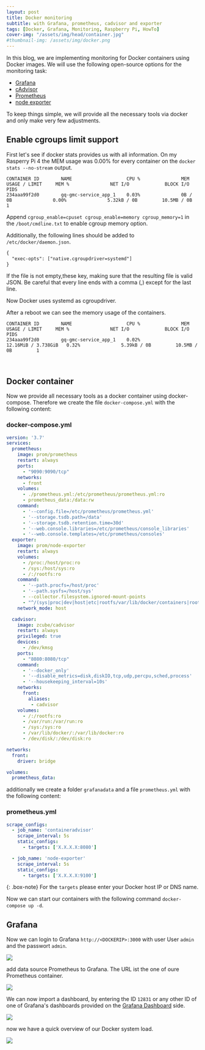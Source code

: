 ```yaml
---
layout: post
title: Docker monitoring
subtitle: with Grafana, prometheus, cadvisor and exporter
tags: [Docker, Grafana, Monitoring, Raspberry Pi, HowTo]
cover-img: "/assets/img/head/container.jpg"
#thumbnail-img: /assets/img/docker.png
---
```


In this blog, we are implementing monitoring for Docker containers using Docker images.
We will use the following open-source options for the monitoring task:

- [Grafana][grafana]
- [cAdvisor][cadvisor]
- [Prometheus][prometheus]
- [node exporter][node_exporter]

To keep things simple, we will provide all the necessary tools via docker and only make very few adjustments.

## Enable cgroups limit support

First let's see if docker stats provides us with all information.
On my Rasperry Pi 4 the MEM usage was 0.00% for every container on the `docker stats --no-stream` output.

```console
CONTAINER ID        NAME                    CPU %               MEM USAGE / LIMIT     MEM %               NET I/O             BLOCK I/O           PIDS
234aaa99f2d0        gq-gmc-service_app_1    0.03%               0B / 0B               0.00%               5.32kB / 0B         10.5MB / 0B         1
```

Append `cgroup_enable=cpuset cgroup_enable=memory cgroup_memory=1` in the `/boot/cmdline.txt` to enable cgroup memory option.

Additionally, the following lines should be added to `/etc/docker/daemon.json`.

```xml
{
  "exec-opts": ["native.cgroupdriver=systemd"]
}
```

If the file is not empty,these key, making sure that the resulting file is valid JSON. Be careful that every line ends with a comma (,) except for the last line.

Now Docker uses systemd as cgroupdriver.

After a reboot we can see the memory usage of the containers.

```console
CONTAINER ID        NAME                    CPU %               MEM USAGE / LIMIT     MEM %               NET I/O             BLOCK I/O           PIDS
234aaa99f2d0        gq-gmc-service_app_1    0.02%               12.16MiB / 3.738GiB   0.32%               5.39kB / 0B         10.5MB / 0B         1
```

<br/>

## Docker container

Now we provide all necessary tools as a docker container using docker-compose.
Therefore we create the file `docker-compose.yml` with the following content:

### docker-compose.yml

```yml
version: '3.7'
services:
  prometheus:
    image: prom/prometheus
    restart: always
    ports:
      - "9090:9090/tcp"
    networks:
      - front
    volumes:
      - ./prometheus.yml:/etc/prometheus/prometheus.yml:ro
      - prometheus_data:/data:rw
    command:
      - '--config.file=/etc/prometheus/prometheus.yml'
      - '--storage.tsdb.path=/data'
      - '--storage.tsdb.retention.time=30d'
      - '--web.console.libraries=/etc/prometheus/console_libraries'
      - '--web.console.templates=/etc/prometheus/consoles'
  exporter:
    image: prom/node-exporter
    restart: always
    volumes:
      - /proc:/host/proc:ro
      - /sys:/host/sys:ro
      - /:/rootfs:ro
    command:
      - '--path.procfs=/host/proc'
      - '--path.sysfs=/host/sys'
      - --collector.filesystem.ignored-mount-points
      - "^/(sys|proc|dev|host|etc|rootfs/var/lib/docker/containers|rootfs/var/lib/docker/overlay2|rootfs/run/docker/netns|rootfs/var/lib/docker/aufs)($$|/)"
    network_mode: host

  cadvisor:
    image: zcube/cadvisor
    restart: always
    privileged: true
    devices:
      - /dev/kmsg
    ports:
      - "8080:8080/tcp"
    command:
      - '--docker_only'
      - '--disable_metrics=disk,diskIO,tcp,udp,percpu,sched,process'
      - '--housekeeping_interval=10s'
    networks:
      front:
        aliases:
         - cadvisor
    volumes:
      - /:/rootfs:ro
      - /var/run:/var/run:ro
      - /sys:/sys:ro
      - /var/lib/docker/:/var/lib/docker:ro
      - /dev/disk/:/dev/disk:ro

networks:
  front:
    driver: bridge

volumes:
  prometheus_data:
```

additionally we create a folder `grafanadata` and a file `prometheus.yml` with the following content:

### prometheus.yml

```yml
scrape_configs:
  - job_name: 'containeradvisor'
    scrape_interval: 5s
    static_configs:
      - targets: ['X.X.X.X:8080']

  - job_name: 'node-exporter'
    scrape_interval: 5s
    static_configs:
      - targets: ['X.X.X.X:9100']
```

{: .box-note}
For the `targets` please enter your Docker host IP or DNS name.

Now we can start our containers with the following command `docker-compose up -d`.

## Grafana

Now we can login to Grafana `http://<DOCKERIP>:3000` with user User `admin` and the passwort `admin`.

<img src="../img/posts/2020-08-15/grafana.jpg">

add data source Prometheus to Grafana. The URL ist the one of oure Prometheus container.

<img src="../img/posts/2020-08-15/grafana_prometheus.jpg">

We can now import a dashboard, by entering the ID `12831` or any other ID of one of Grafana's dashboards provided on the [Grafana Dashboard][grafana_dashboards] side.

<img src="../img/posts/2020-08-15/grafana_prometheus.jpg">

now we have a quick overview of our Docker system load. 

<img src="../img/posts/2020-08-15/monitoring.jpg">

[node_exporter]: https://github.com/prometheus/node_exporter
[grafana]: https://grafana.com
[grafana_dashboards]: https://grafana.com/grafana/dashboards
[cadvisor]: https://github.com/google/cadvisor
[prometheus]: https://prometheus.io/
